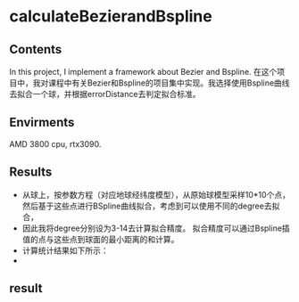 # calculateBezierandBspline 

## Contents 
In this project, I implement a framework about Bezier and Bspline. 
在这个项目中，我对课程中有关Bezier和Bspline的项目集中实现。我选择使用Bspline曲线去拟合一个球，并根据errorDistance去判定拟合标准。 

## Envirments 
AMD 3800 cpu, rtx3090. 

## Results 
- 从球上，按参数方程（对应地球经纬度模型），从原始球模型采样10*10个点，然后基于这些点进行BSpline曲线拟合，考虑到可以使用不同的degree去拟合，
- 因此我将degree分别设为3-14去计算拟合精度。 拟合精度可以通过Bspline插值的点与这些点到球面的最小距离的和计算。 
- 计算统计结果如下所示：
- 
## result 
